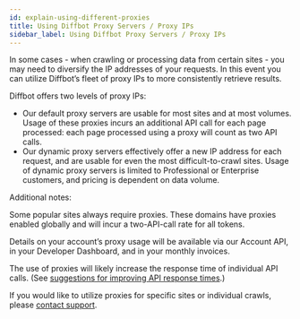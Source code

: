 ```yaml
---
id: explain-using-different-proxies
title: Using Diffbot Proxy Servers / Proxy IPs
sidebar_label: Using Diffbot Proxy Servers / Proxy IPs
---
```


In some cases - when crawling or processing data from certain sites - you may need to diversify the IP addresses of your requests. In this event you can utilize Diffbot’s fleet of proxy IPs to more consistently retrieve results.

Diffbot offers two levels of proxy IPs:

- Our default proxy servers are usable for most sites and at most volumes. Usage of these proxies incurs an additional API call for each page processed: each page processed using a proxy will count as two API calls.
- Our dynamic proxy servers effectively offer a new IP address for each request, and are usable for even the most difficult-to-crawl sites. Usage of dynamic proxy servers is limited to Professional or Enterprise customers, and pricing is dependent on data volume.

Additional notes:

Some popular sites always require proxies. These domains have proxies enabled globally and will incur a two-API-call rate for all tokens.

Details on your account’s proxy usage will be available via our Account API, in your Developer Dashboard, and in your monthly invoices.

The use of proxies will likely increase the response time of individual API calls. (See [suggestions for improving API response times](guides-improving-api-response-times).)

If you would like to utilize proxies for specific sites or individual crawls, please [contact support](mailto:support@diffbot.com).
